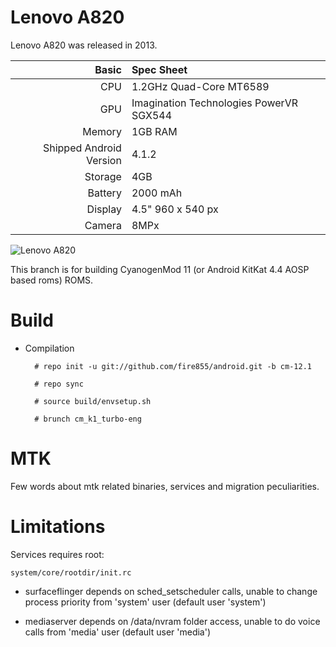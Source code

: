 Lenovo A820
==============

Lenovo A820 was released in 2013.

Basic   | Spec Sheet
-------:|:-------------------------
CPU     | 1.2GHz Quad-Core MT6589
GPU     | Imagination Technologies PowerVR SGX544
Memory  | 1GB RAM
Shipped Android Version | 4.1.2
Storage | 4GB
Battery | 2000 mAh
Display | 4.5" 960 x 540 px
Camera  | 8MPx

![Lenovo A820](http://cdn2.gsmarena.com/vv/pics/lenovo/lenovo-a820.jpg "Lenovo A820 device")

This branch is for building CyanogenMod 11 (or Android KitKat 4.4 AOSP based roms) ROMS.



# Build
* Compilation

        # repo init -u git://github.com/fire855/android.git -b cm-12.1
        
        # repo sync
        
        # source build/envsetup.sh
        
        # brunch cm_k1_turbo-eng

# MTK

Few words about mtk related binaries, services and migration peculiarities.

# Limitations

Services requires root:

`system/core/rootdir/init.rc`

  * surfaceflinger depends on sched_setscheduler calls, unable to change process priority from 'system' user (default user 'system')

  * mediaserver depends on /data/nvram folder access, unable to do voice calls from 'media' user (default user 'media')
